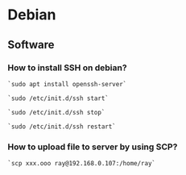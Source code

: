 # Debian

## Software 

### How to install SSH on debian?

    `sudo apt install openssh-server`
    
    `sudo /etc/init.d/ssh start`

    `sudo /etc/init.d/ssh stop`

    `sudo /etc/init.d/ssh restart`

### How to upload file to server by using SCP?

    `scp xxx.ooo ray@192.168.0.107:/home/ray`
    
    
